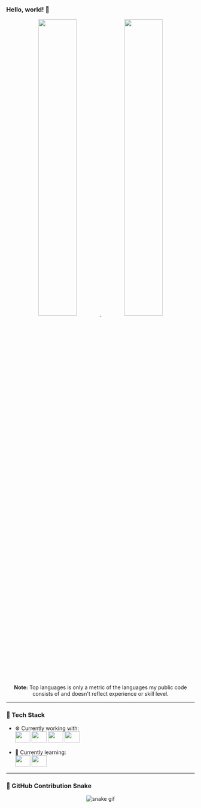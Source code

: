 ### Hello, world! 👋

<div align="center">
  <a href="https://github.com/caio-sp">
    <img width="45%" src="https://github-readme-stats.vercel.app/api?username=caio-sp&show_icons=true&include_all_commits=true&count_private=true&theme=react&hide_border=true&bg_color=1F222E&title_color=F85D7F&icon_color=F8D866"/>
    <img width="45%" src="https://github-readme-stats.vercel.app/api/top-langs/?username=caio-sp&langs_count=8&layout=compact&theme=react&hide_border=true&bg_color=1F222E&title_color=F85D7F&icon_color=F8D866&hide=Jupyter%20Notebook,Roff"/>
  </a>
</div>

<br/>

<div align="center">
  <b>Note:</b> Top languages is only a metric of the languages my public code consists of and doesn't reflect experience or skill level.
</div>

---

### 🚀 Tech Stack

- ⚙️ Currently working with:  
  <img src="https://cdn.jsdelivr.net/gh/devicons/devicon/icons/javascript/javascript-plain.svg" height="30" width="40"/>
  <img src="https://cdn.jsdelivr.net/gh/devicons/devicon/icons/php/php-plain.svg" height="30" width="40"/>
  <img src="https://cdn.jsdelivr.net/gh/devicons/devicon/icons/html5/html5-original.svg" height="30" width="40"/>
  <img src="https://cdn.jsdelivr.net/gh/devicons/devicon/icons/css3/css3-original.svg" height="30" width="40"/>

- 🌱 Currently learning:  
  <img src="https://cdn.jsdelivr.net/gh/devicons/devicon/icons/react/react-original.svg" height="30" width="40"/>
  <img src="https://cdn.jsdelivr.net/gh/devicons/devicon/icons/python/python-original.svg" height="30" width="40"/>

---

### 🐍 GitHub Contribution Snake

<!-- Atualização automática do snake -->
<p align="center">
  <img src="https://raw.githubusercontent.com/caio-sp/caio-sp/output/github-contribution-grid-snake-dark.svg" alt="snake gif" />
</p>

<!-- Caso o GitHub Snake não esteja atualizando, veja abaixo -->
